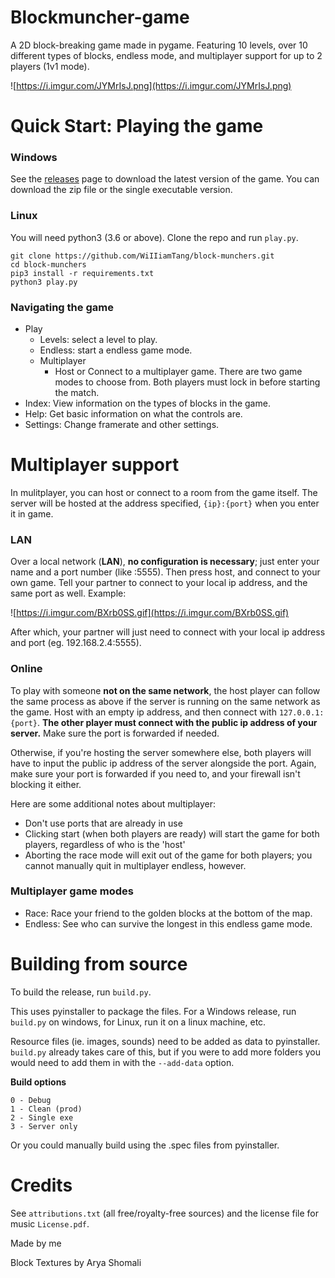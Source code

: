 # Blockmuncher-game

A 2D block-breaking game made in pygame. Featuring 10 levels, over 10 different types of blocks, endless mode, and multiplayer support for up to 2 players (1v1 mode). 

![https://i.imgur.com/JYMrIsJ.png](https://i.imgur.com/JYMrIsJ.png)


# Quick Start: Playing the game
### Windows
See the [releases]([https://github.com/WiIIiamTang/block-munchers/releases](https://github.com/WiIIiamTang/block-munchers/releases)) page to download the latest version of the game. You can download the zip file or the single executable version.

### Linux
You will need python3 (3.6 or above).
Clone the repo and run ``play.py``.
```
git clone https://github.com/WiIIiamTang/block-munchers.git
cd block-munchers
pip3 install -r requirements.txt
python3 play.py
```

### Navigating the game
- Play
   - Levels: select a level to play.
   - Endless: start a endless game mode.
   - Multiplayer
      - Host or Connect to a multiplayer game. There are two game modes to choose from. Both players must lock in before starting the match.
- Index: View information on the types of blocks in the game.
- Help: Get basic information on what the controls are.
- Settings: Change framerate and other settings.

# Multiplayer support

In mulitplayer, you can host or connect to a room from the game itself. The server will be hosted at the address specified, `{ip}:{port}` when you enter it in game.

### LAN
Over a local network (**LAN**), **no configuration is necessary**; just enter your name and a port number (like :5555). Then press host, and connect to your own game. Tell your partner to connect to your local ip address, and the same port as well. Example:


![https://i.imgur.com/BXrb0SS.gif](https://i.imgur.com/BXrb0SS.gif)

After which, your partner will just need to connect with your local ip address and port (eg. 192.168.2.4:5555).



### Online
To play with someone **not on the same network**, the host player can follow the same process as above if the server is running on the same network as the game. Host with an empty ip address, and then connect with ``127.0.0.1:{port}``. **The other player must connect with the public ip address of your server.** Make sure the port is forwarded if needed.

Otherwise, if you're hosting the server somewhere else, both players will have to input the public ip address of the server alongside the port. Again, make sure your port is forwarded if you need to, and your firewall isn't blocking it either.

 Here are some additional notes about multiplayer:

- Don't use ports that are already in use
- Clicking start (when both players are ready) will start the game for both players, regardless of who is the 'host'
- Aborting the race mode will exit out of the game for both players; you cannot manually quit in multiplayer endless, however.

### Multiplayer game modes
 - Race: Race your friend to the golden blocks at the bottom of the map.
 - Endless: See who can survive the longest in this endless game mode.


# Building from source

To build the release, run ``build.py``.

This uses pyinstaller to package the files. For a Windows release, run ``build.py`` on windows, for Linux, run it on a linux machine, etc.

Resource files (ie. images, sounds) need to be added as data to pyinstaller. ``build.py`` already takes care of this, but if you were to add more folders you would need to add them in with the ``--add-data`` option.

__Build options__
```
0 - Debug
1 - Clean (prod)
2 - Single exe
3 - Server only
```

Or you could manually build using the .spec files from pyinstaller.

# Credits

See ``attributions.txt`` (all free/royalty-free sources) and the license file for music ``License.pdf``.

Made by me

Block Textures by Arya Shomali
